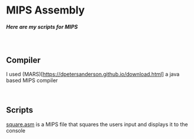 # MIPS Assembly
##### Here are my scripts for MIPS

<br>

## Compiler
I used (MARS)[https://dpetersanderson.github.io/download.html] a java based MIPS compiler

<br>

## Scripts
[square.asm](square.asm) is a MIPS file that squares the users input and displays it to the console
